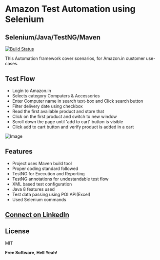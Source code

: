  # Amazon Test Automation using Selenium
## Selenium/Java/TestNG/Maven


[![Build Status](https://travis-ci.org/joemccann/dillinger.svg?branch=master)](https://travis-ci.org/joemccann/dillinger)

This Automation framework cover scenarios, for Amazon.in customer use-cases.

## Test Flow 
- Login to Amazon.in
- Selects category Computers & Accessories
- Enter Computer name in search text-box and Click search button
- Filter delivery date using checkbox
- Read the first available product and store that 
- Click on the first product and switch to new window
- Scroll down the page until 'add to cart' button is visible
- Click add to cart button and verify product is added in a cart

![Image](Output.gif)

## Features

- Project uses Maven build tool
- Proper coding standard followed
- TestNG for Execution and Reporting 
- TestNG annotations for undestandable test flow
- XML based test configuration
- Java 8 features used
- Test data passing using POI API(Excel)
- Used Selenium commands 

## [Connect on LinkedIn](https://www.linkedin.com/in/monali-waykar-925b29129/)


## License

MIT

**Free Software, Hell Yeah!**
